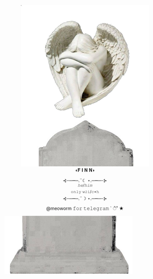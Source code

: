 <p align="center"
<br> <img width="400" src="https://github.com/meoworm/meoworm/blob/main/angel.jpg"  
<p align="center"
<br> <img width="400" src="https://github.com/meoworm/meoworm/blob/main/начало.jpg"
       
<br> ◖𝐅 𝐈 𝐍 𝐍◗
</p> 

<p align="center"
<br>⊰┄─┉─.¨☾ ⋆.─┉─┄⊱
<br><sup><i>𝚑𝚎/𝚑𝚒𝚖</i></sup>
<br> <sup>𝚘𝚗𝚕𝚢 𝚠𝟸𝚒/𝚌+𝚑</sup>
<br>⊰┄─┉─.¨☽ ⋆.─┉─┄⊱

<p align="center"
<br> @meoworm 𝚏𝚘𝚛 𝚝𝚎𝚕𝚎𝚐𝚛𝚊𝚖 ` ੈ˚ ★
<p 
<br> <img width="400" src="https://github.com/meoworm/meoworm/blob/main/конец.jpg"

